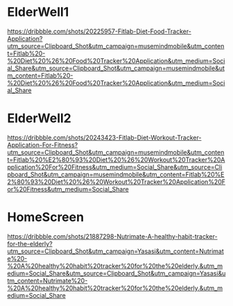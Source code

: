 # ElderWell1
https://dribbble.com/shots/20225957-Fitlab-Diet-Food-Tracker-Application?utm_source=Clipboard_Shot&utm_campaign=musemindmobile&utm_content=Fitlab%20-%20Diet%20%26%20Food%20Tracker%20Application&utm_medium=Social_Share&utm_source=Clipboard_Shot&utm_campaign=musemindmobile&utm_content=Fitlab%20-%20Diet%20%26%20Food%20Tracker%20Application&utm_medium=Social_Share
# ElderWell2
https://dribbble.com/shots/20243423-Fitlab-Diet-Workout-Tracker-Application-For-Fitness?utm_source=Clipboard_Shot&utm_campaign=musemindmobile&utm_content=Fitlab%20%E2%80%93%20Diet%20%26%20Workout%20Tracker%20Application%20For%20Fitness&utm_medium=Social_Share&utm_source=Clipboard_Shot&utm_campaign=musemindmobile&utm_content=Fitlab%20%E2%80%93%20Diet%20%26%20Workout%20Tracker%20Application%20For%20Fitness&utm_medium=Social_Share
# HomeScreen
https://dribbble.com/shots/21887298-Nutrimate-A-healthy-habit-tracker-for-the-elderly?utm_source=Clipboard_Shot&utm_campaign=Yasasi&utm_content=Nutrimate%20-%20A%20healthy%20habit%20tracker%20for%20the%20elderly.&utm_medium=Social_Share&utm_source=Clipboard_Shot&utm_campaign=Yasasi&utm_content=Nutrimate%20-%20A%20healthy%20habit%20tracker%20for%20the%20elderly.&utm_medium=Social_Share
